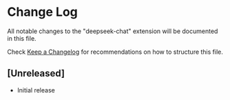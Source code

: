 # Change Log

All notable changes to the "deepseek-chat" extension will be documented in this file.

Check [Keep a Changelog](http://keepachangelog.com/) for recommendations on how to structure this file.

## [Unreleased]

- Initial release